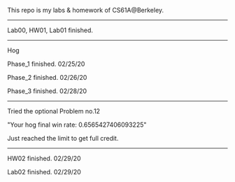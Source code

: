 This repo is my labs & homework of CS61A@Berkeley.

---

Lab00, HW01, Lab01 finished.

---

Hog

Phase_1 finished. 02/25/20

Phase_2 finished. 02/26/20

Phase_3 finished. 02/28/20

---

Tried the optional Problem no.12

"Your hog final win rate: 0.6565427406093225"

Just reached the limit to get full credit.

---

HW02  finished. 02/29/20

Lab02 finished. 02/29/20


